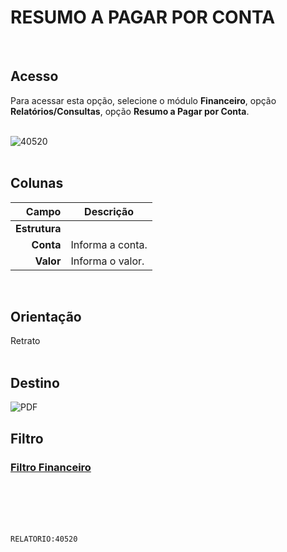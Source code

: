 # RESUMO A PAGAR POR CONTA
<br>

## Acesso
Para acessar esta opção, selecione o módulo **Financeiro**, opção **Relatórios/Consultas**, opção **Resumo a Pagar por Conta**.
<br>
<br>

![40520](https://raw.githubusercontent.com/netforcews/docs-siscom/master/relatorios/imagens/40520.png)
<br>
<br>

## Colunas
Campo | Descrição
--:|---
**Estrutura** | 
**Conta** | Informa a conta.
**Valor** | Informa o valor.
<br>

## Orientação
Retrato   
<br>

## Destino
 ![PDF](https://raw.githubusercontent.com/netforcews/docs-siscom/master/relatorios/imagens/pdf-48.png)
<br>

## Filtro
### [Filtro Financeiro](/geral/rep-filtro-fin-pagar-resumo.md)
<br>
<br>
<br>
<br>

```RELATORIO:40520```
